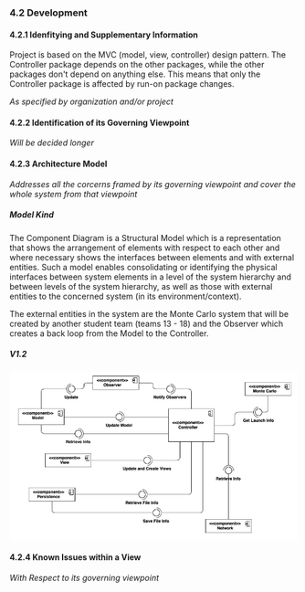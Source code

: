 ### 4.2 Development

#### 4.2.1 Idenfitying and Supplementary Information

Project is based on the MVC (model, view, controller) design pattern. The Controller package depends on the other packages, while the other packages don't depend on anything else. This means that only the Controller package is affected by run-on package changes.

*As specified by organization and/or project*

#### 4.2.2 Identification of its Governing Viewpoint

*Will be decided longer*

#### 4.2.3 Architecture Model

*Addresses all the corcerns framed by its governing viewpoint and cover the whole system from that viewpoint*

##### Model Kind

The Component Diagram is a Structural Model which is a representation that shows the arrangement of elements with respect to each other and where necessary shows the interfaces between elements and with external entities. Such a model enables consolidating or identifying the physical interfaces between system elements in a level of the system hierarchy and between levels of the system hierarchy, as well as those with external entities to the concerned system (in its environment/context).

The external entities in the system are the Monte Carlo system that will be created by another student team (teams 13 - 18) and the Observer which creates a back loop from the Model to the Controller.

##### V1.2
![](architecture_design/First_Draft.png "")

#### 4.2.4 Known Issues within a View

*With Respect to its governing viewpoint*